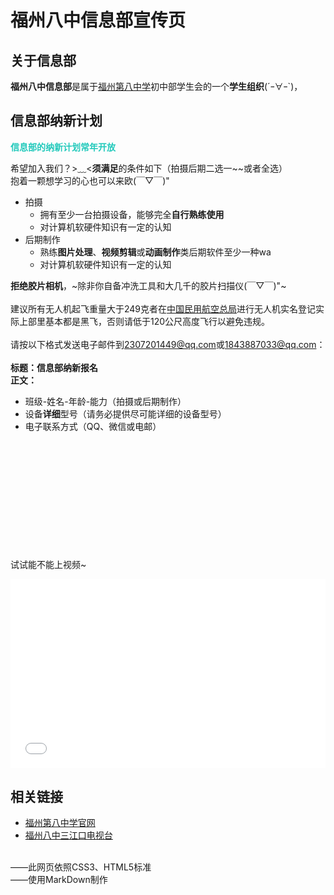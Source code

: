<!--Markdown_UTF-8-->
<!--记得HTML和MD隔行-->

<link rel="stylesheet" type="text/css" href="CSS.css">

# 福州八中信息部宣传页

## 关于信息部

**福州八中信息部**是属于<a href="https://www.fzbz.com.cn" title="福州第八中学官网">福州第八中学</a>初中部学生会的一个**学生组织**\(´ｰ∀ｰ`\)，<!--暂空--><br>

## 信息部纳新计划

<span style=color:rgb(33,201,187)>**信息部的纳新计划常年开放**</span>

希望加入我们？>﹏<**须满足**的条件如下（拍摄后期二选一\~\~或者全选）<br>
<span class="heimu" title="被你发现咯~">抱着一颗想学习的心也可以来欧(￣▽￣)"</span>
* 拍摄
	* 拥有至少一台拍摄设备，能够完全**自行熟练使用**
	* 对计算机软硬件知识有一定的认知
* 后期制作
	* 熟练**图片处理**、**视频剪辑**或**动画制作**类后期软件至少一种wa
	* 对计算机软硬件知识有一定的认知

**拒绝胶片相机**，~除非你自备冲洗工具和大几千的胶片扫描仪(￣▽￣)"~<br><br>
建议所有无人机起飞重量大于249克者在<a href="https://www.caac.gov.cn" title="中国民用航空总局官网">中国民用航空总局</a>进行无人机实名登记<span class="heimu" title="你知道的太多了">实际上部里基本都是黑飞</span>，否则请低于120公尺高度飞行以避免违规。<br><br>
请按以下格式发送电子邮件到<2307201449@qq.com>或<1843887033@qq.com>：<br><br>
**标题：信息部纳新报名**<br>
**正文：**
* 班级-姓名-年龄-能力（拍摄或后期制作）<br>
* 设备**详细**型号（请务必提供尽可能详细的设备型号）<br>
* 电子联系方式（QQ、微信或电邮）

<br><br><br><br><br><br><br><br><br><br><br>
试试能不能上视频~

<div style="position: relative; padding: 30% 45%;">
<iframe style="position: absolute; width: 100%; height: 100%; left: 0; top: 0;" src="//player.bilibili.com/player.html?aid=32387510&bvid=BV19W411z7UW&cid=56669225&page=1" frameborder="no" scrolling="no"></iframe>
</div>

## 相关链接
* <a href="https://www.fzbz.com.cn" title="什么年代了还在用传统网站样式~">福州第八中学官网</a>
* <a href="https://space.bilibili.com/30765769/?spm_id_from=333.999.0.0">福州八中三江口电视台</a>

<br>——此网页依照CSS3、HTML5标准<br>——使用MarkDown制作
